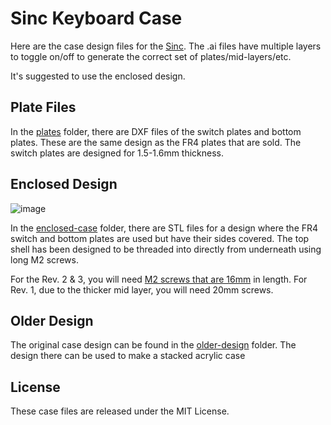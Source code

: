 # Sinc Keyboard Case

Here are the case design files for the [Sinc](https://keeb.io/products/sinc-split-staggered-75-keyboard). The .ai files have multiple layers to toggle on/off to generate the correct set of plates/mid-layers/etc.

It's suggested to use the enclosed design.

## Plate Files

In the [plates](plates/) folder, there are DXF files of the switch plates and bottom plates. These are the same design as the FR4 plates that are sold. The switch plates are designed for 1.5-1.6mm thickness.
## Enclosed Design

![image](images/sinc-enclosed.jpg)

In the [enclosed-case](enclosed-case/) folder, there are STL files for a design where the FR4 switch and bottom plates are used but have their sides covered. The top shell has been designed to be threaded into directly from underneath using long M2 screws.

For the Rev. 2 & 3, you will need [M2 screws that are 16mm](https://keeb.io/products/m2-screws-and-standoffs?variant=39401487040606) in length. For Rev. 1, due to the thicker mid layer, you will need 20mm screws.

## Older Design

The original case design can be found in the [older-design](older-design/) folder. The design there can be used to make a stacked acrylic case

## License

These case files are released under the MIT License.
